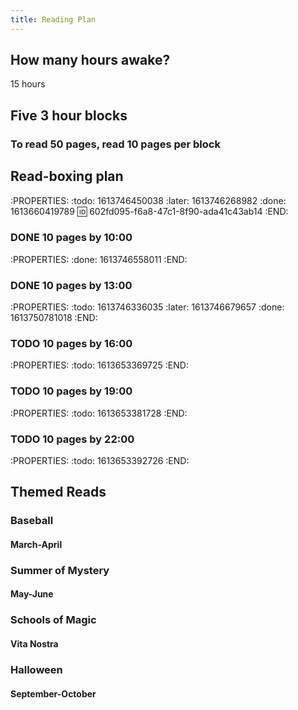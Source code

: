 ```yaml
---
title: Reading Plan
---
```


## How many hours awake?
15 hours 
## Five 3 hour blocks
### To read 50 pages, read 10 pages per block
## Read-boxing plan
:PROPERTIES:
:todo: 1613746450038
:later: 1613746268982
:done: 1613660419789
:id: 602fd095-f6a8-47c1-8f90-ada41c43ab14
:END:
### DONE 10 pages by 10:00
:PROPERTIES:
:done: 1613746558011
:END:
### DONE 10 pages by 13:00
:PROPERTIES:
:todo: 1613746336035
:later: 1613746679657
:done: 1613750781018
:END:
### TODO 10 pages by 16:00
:PROPERTIES:
:todo: 1613653369725
:END:
### TODO 10 pages by 19:00
:PROPERTIES:
:todo: 1613653381728
:END:
### TODO 10 pages by 22:00
:PROPERTIES:
:todo: 1613653392726
:END:
## Themed Reads
### Baseball
#### March-April
### Summer of Mystery
#### May-June
### Schools of Magic
#### Vita Nostra
####
### Halloween
#### September-October
